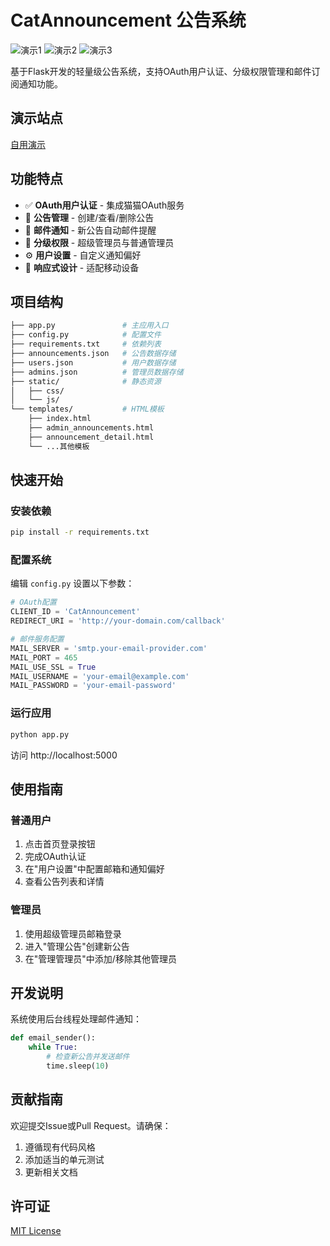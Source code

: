 # CatAnnouncement 公告系统

![演示1](https://v1.luoli.click/?file=750aab814130d0cc_1754493113.png)
![演示2](https://v1.luoli.click/?file=a04fdf5ab731bb95_1754493116.png)
![演示3](https://v1.luoli.click/?file=7272bd92de1d2304_1754493118.png)

基于Flask开发的轻量级公告系统，支持OAuth用户认证、分级权限管理和邮件订阅通知功能。

## 演示站点
[自用演示](https://hello.luoli.click/settings)


## 功能特点

- ✅ **OAuth用户认证** - 集成猫猫OAuth服务
- 📢 **公告管理** - 创建/查看/删除公告
- 📧 **邮件通知** - 新公告自动邮件提醒
- 👑 **分级权限** - 超级管理员与普通管理员
- ⚙️ **用户设置** - 自定义通知偏好
- 📱 **响应式设计** - 适配移动设备

## 项目结构

```bash
├── app.py               # 主应用入口
├── config.py            # 配置文件
├── requirements.txt     # 依赖列表
├── announcements.json   # 公告数据存储
├── users.json           # 用户数据存储
├── admins.json          # 管理员数据存储
├── static/              # 静态资源
│   ├── css/
│   └── js/
└── templates/           # HTML模板
    ├── index.html
    ├── admin_announcements.html
    ├── announcement_detail.html
    └── ...其他模板
```

## 快速开始

### 安装依赖
```bash
pip install -r requirements.txt
```

### 配置系统
编辑 `config.py` 设置以下参数：
```python
# OAuth配置
CLIENT_ID = 'CatAnnouncement'
REDIRECT_URI = 'http://your-domain.com/callback'

# 邮件服务配置
MAIL_SERVER = 'smtp.your-email-provider.com'
MAIL_PORT = 465
MAIL_USE_SSL = True
MAIL_USERNAME = 'your-email@example.com'
MAIL_PASSWORD = 'your-email-password'
```

### 运行应用
```bash
python app.py
```
访问 http://localhost:5000

## 使用指南

### 普通用户
1. 点击首页登录按钮
2. 完成OAuth认证
3. 在"用户设置"中配置邮箱和通知偏好
4. 查看公告列表和详情

### 管理员
1. 使用超级管理员邮箱登录
2. 进入"管理公告"创建新公告
3. 在"管理管理员"中添加/移除其他管理员

## 开发说明

系统使用后台线程处理邮件通知：
```python
def email_sender():
    while True:
        # 检查新公告并发送邮件
        time.sleep(10)
```

## 贡献指南
欢迎提交Issue或Pull Request。请确保：
1. 遵循现有代码风格
2. 添加适当的单元测试
3. 更新相关文档

## 许可证
[MIT License](LICENSE)
